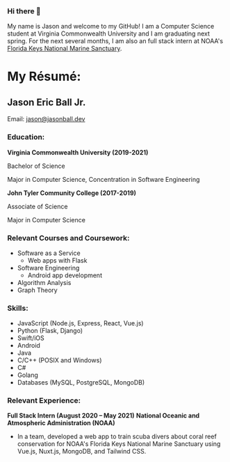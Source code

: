 ### Hi there 👋

My name is Jason and welcome to my GitHub! I am a Computer Science student at Virginia Commonwealth University and I am graduating next spring. For the next several months, I am also an full stack intern at NOAA's [Florida Keys National Marine Sanctuary](https://floridakeys.noaa.gov/welcome.html).

# My Résumé:

## Jason Eric Ball Jr.
Email: [jason@jasonball.dev](mailto:jason@jasonball.dev)

### Education:
**Virginia Commonwealth University (2019-2021)**

Bachelor of Science

Major in Computer Science, Concentration in Software Engineering

**John Tyler Community College (2017-2019)**

Associate of Science

Major in Computer Science

### Relevant Courses and Coursework:
- Software as a Service
  - Web apps with Flask
- Software Engineering
  - Android app development
- Algorithm Analysis
- Graph Theory

### Skills:
- JavaScript (Node.js, Express, React, Vue.js)
- Python (Flask, Django)
- Swift/iOS
- Android
- Java
- C/C++ (POSIX and Windows)
- C#
- Golang
- Databases (MySQL, PostgreSQL, MongoDB)

### Relevant Experience:
**Full Stack Intern (August 2020 – May 2021)**
**National Oceanic and Atmospheric Administration (NOAA)**
- In a team, developed a web app to train scuba divers about coral reef
conservation for NOAA's Florida Keys National Marine Sanctuary using Vue.js, Nuxt.js, MongoDB, and Tailwind CSS.
